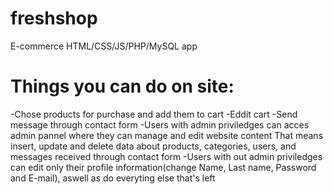 # freshshop
E-commerce HTML/CSS/JS/PHP/MySQL app
<h1>Things you can do on site:</h1>
  -Chose products for purchase and add them to cart
  -Eddit cart
  -Send message through contact form
  -Users with admin priviledges can acces admin pannel where they can manage and edit website content
    That means insert, update and delete data about products, categories, users, and messages received through contact form
  -Users with out admin priviledges can edit only their profile information(change Name, Last name, Password and E-mail), aswell as do everyting else that's left
  
